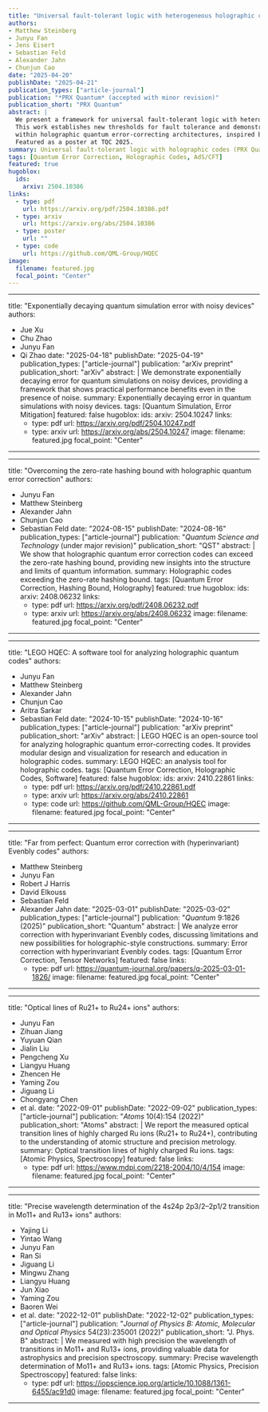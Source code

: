 ```yaml
---
title: "Universal fault-tolerant logic with heterogeneous holographic codes"
authors:
- Matthew Steinberg
- Junyu Fan
- Jens Eisert
- Sebastian Feld
- Alexander Jahn
- Chunjun Cao
date: "2025-04-20"
publishDate: "2025-04-21"
publication_types: ["article-journal"]
publication: "*PRX Quantum* (accepted with minor revision)"
publication_short: "PRX Quantum"
abstract: |
  We present a framework for universal fault-tolerant logic with heterogeneous holographic codes. 
  This work establishes new thresholds for fault tolerance and demonstrates logical gate constructions 
  within holographic quantum error-correcting architectures, inspired by AdS/CFT duality. 
  Featured as a poster at TQC 2025.
summary: Universal fault-tolerant logic with holographic codes (PRX Quantum, 2025).
tags: [Quantum Error Correction, Holographic Codes, AdS/CFT]
featured: true
hugoblox:
  ids:
    arxiv: 2504.10386
links:
  - type: pdf
    url: https://arxiv.org/pdf/2504.10386.pdf
  - type: arxiv
    url: https://arxiv.org/abs/2504.10386
  - type: poster
    url: ""
  - type: code
    url: https://github.com/QML-Group/HQEC
image:
  filename: featured.jpg
  focal_point: "Center"
---
```

---
title: "Exponentially decaying quantum simulation error with noisy devices"
authors:
- Jue Xu
- Chu Zhao
- Junyu Fan
- Qi Zhao
date: "2025-04-18"
publishDate: "2025-04-19"
publication_types: ["article-journal"]
publication: "arXiv preprint"
publication_short: "arXiv"
abstract: |
  We demonstrate exponentially decaying error for quantum simulations on noisy devices, 
  providing a framework that shows practical performance benefits even in the presence of noise.
summary: Exponentially decaying error in quantum simulations with noisy devices.
tags: [Quantum Simulation, Error Mitigation]
featured: false
hugoblox:
  ids:
    arxiv: 2504.10247
links:
  - type: pdf
    url: https://arxiv.org/pdf/2504.10247.pdf
  - type: arxiv
    url: https://arxiv.org/abs/2504.10247
image:
  filename: featured.jpg
  focal_point: "Center"
---
---
title: "Overcoming the zero-rate hashing bound with holographic quantum error correction"
authors:
- Junyu Fan
- Matthew Steinberg
- Alexander Jahn
- Chunjun Cao
- Sebastian Feld
date: "2024-08-15"
publishDate: "2024-08-16"
publication_types: ["article-journal"]
publication: "*Quantum Science and Technology* (under major revision)"
publication_short: "QST"
abstract: |
  We show that holographic quantum error correction codes can exceed the zero-rate hashing bound, 
  providing new insights into the structure and limits of quantum information.
summary: Holographic codes exceeding the zero-rate hashing bound.
tags: [Quantum Error Correction, Hashing Bound, Holography]
featured: true
hugoblox:
  ids:
    arxiv: 2408.06232
links:
  - type: pdf
    url: https://arxiv.org/pdf/2408.06232.pdf
  - type: arxiv
    url: https://arxiv.org/abs/2408.06232
image:
  filename: featured.jpg
  focal_point: "Center"
---
---
title: "LEGO HQEC: A software tool for analyzing holographic quantum codes"
authors:
- Junyu Fan
- Matthew Steinberg
- Alexander Jahn
- Chunjun Cao
- Aritra Sarkar
- Sebastian Feld
date: "2024-10-15"
publishDate: "2024-10-16"
publication_types: ["article-journal"]
publication: "arXiv preprint"
publication_short: "arXiv"
abstract: |
  LEGO HQEC is an open-source tool for analyzing holographic quantum error-correcting codes. 
  It provides modular design and visualization for research and education in holographic codes.
summary: LEGO HQEC: an analysis tool for holographic codes.
tags: [Quantum Error Correction, Holographic Codes, Software]
featured: false
hugoblox:
  ids:
    arxiv: 2410.22861
links:
  - type: pdf
    url: https://arxiv.org/pdf/2410.22861.pdf
  - type: arxiv
    url: https://arxiv.org/abs/2410.22861
  - type: code
    url: https://github.com/QML-Group/HQEC
image:
  filename: featured.jpg
  focal_point: "Center"
---
---
title: "Far from perfect: Quantum error correction with (hyperinvariant) Evenbly codes"
authors:
- Matthew Steinberg
- Junyu Fan
- Robert J Harris
- David Elkouss
- Sebastian Feld
- Alexander Jahn
date: "2025-03-01"
publishDate: "2025-03-02"
publication_types: ["article-journal"]
publication: "*Quantum* 9:1826 (2025)"
publication_short: "Quantum"
abstract: |
  We analyze error correction with hyperinvariant Evenbly codes, discussing limitations and 
  new possibilities for holographic-style constructions.
summary: Error correction with hyperinvariant Evenbly codes.
tags: [Quantum Error Correction, Tensor Networks]
featured: false
links:
  - type: pdf
    url: https://quantum-journal.org/papers/q-2025-03-01-1826/
image:
  filename: featured.jpg
  focal_point: "Center"
---
---
title: "Optical lines of Ru21+ to Ru24+ ions"
authors:
- Junyu Fan
- Zihuan Jiang
- Yuyuan Qian
- Jialin Liu
- Pengcheng Xu
- Liangyu Huang
- Zhencen He
- Yaming Zou
- Jiguang Li
- Chongyang Chen
- et al.
date: "2022-09-01"
publishDate: "2022-09-02"
publication_types: ["article-journal"]
publication: "*Atoms* 10(4):154 (2022)"
publication_short: "Atoms"
abstract: |
  We report the measured optical transition lines of highly charged Ru ions (Ru21+ to Ru24+), 
  contributing to the understanding of atomic structure and precision metrology.
summary: Optical transition lines of highly charged Ru ions.
tags: [Atomic Physics, Spectroscopy]
featured: false
links:
  - type: pdf
    url: https://www.mdpi.com/2218-2004/10/4/154
image:
  filename: featured.jpg
  focal_point: "Center"
---
---
title: "Precise wavelength determination of the 4s24p 2p3/2–2p1/2 transition in Mo11+ and Ru13+ ions"
authors:
- Yajing Li
- Yintao Wang
- Junyu Fan
- Ran Si
- Jiguang Li
- Mingwu Zhang
- Liangyu Huang
- Jun Xiao
- Yaming Zou
- Baoren Wei
- et al.
date: "2022-12-01"
publishDate: "2022-12-02"
publication_types: ["article-journal"]
publication: "*Journal of Physics B: Atomic, Molecular and Optical Physics* 54(23):235001 (2022)"
publication_short: "J. Phys. B"
abstract: |
  We measured with high precision the wavelength of transitions in Mo11+ and Ru13+ ions, 
  providing valuable data for astrophysics and precision spectroscopy.
summary: Precise wavelength determination of Mo11+ and Ru13+ ions.
tags: [Atomic Physics, Precision Spectroscopy]
featured: false
links:
  - type: pdf
    url: https://iopscience.iop.org/article/10.1088/1361-6455/ac91d0
image:
  filename: featured.jpg
  focal_point: "Center"
---
